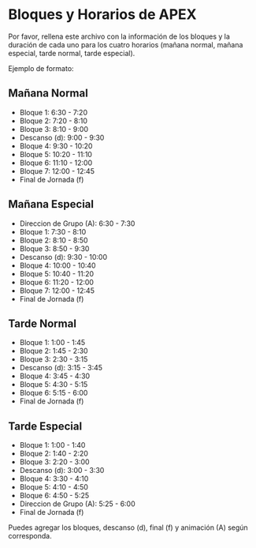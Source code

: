 # Bloques y Horarios de APEX

Por favor, rellena este archivo con la información de los bloques y la duración de cada uno para los cuatro horarios (mañana normal, mañana especial, tarde normal, tarde especial).

Ejemplo de formato:

## Mañana Normal
- Bloque 1: 6:30 - 7:20
- Bloque 2: 7:20 - 8:10
- Bloque 3: 8:10 - 9:00
- Descanso (d): 9:00 - 9:30
- Bloque 4: 9:30 - 10:20
- Bloque 5: 10:20 - 11:10
- Bloque 6: 11:10 - 12:00
- Bloque 7: 12:00 - 12:45
- Final de Jornada (f)

## Mañana Especial
- Direccion de Grupo (A): 6:30 - 7:30
- Bloque 1: 7:30 - 8:10
- Bloque 2: 8:10 - 8:50
- Bloque 3: 8:50 - 9:30
- Descanso (d): 9:30 - 10:00
- Bloque 4: 10:00 - 10:40
- Bloque 5: 10:40 - 11:20
- Bloque 6: 11:20 - 12:00
- Bloque 7: 12:00 - 12:45
- Final de Jornada (f)

## Tarde Normal
- Bloque 1: 1:00 - 1:45
- Bloque 2: 1:45 - 2:30
- Bloque 3: 2:30 - 3:15
- Descanso (d): 3:15 - 3:45
- Bloque 4: 3:45 - 4:30
- Bloque 5: 4:30 - 5:15
- Bloque 6: 5:15 - 6:00
- Final de Jornada (f)

## Tarde Especial
- Bloque 1: 1:00 - 1:40
- Bloque 2: 1:40 - 2:20
- Bloque 3: 2:20 - 3:00
- Descanso (d): 3:00 - 3:30
- Bloque 4: 3:30 - 4:10
- Bloque 5: 4:10 - 4:50
- Bloque 6: 4:50 - 5:25
- Direccion de Grupo (A): 5:25 - 6:00
- Final de Jornada (f)

Puedes agregar los bloques, descanso (d), final (f) y animación (A) según corresponda.
